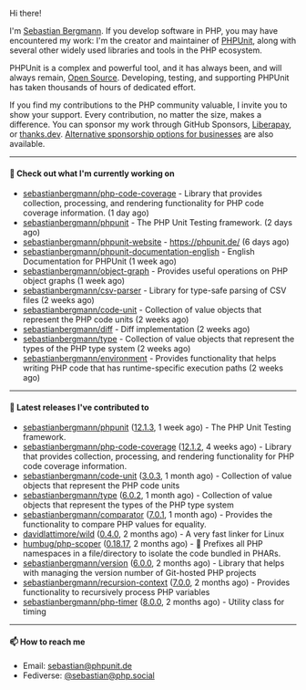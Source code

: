 Hi there!

I'm [Sebastian Bergmann](https://sebastian-bergmann.de/index.html?ref=github). If you develop software in PHP, you may have encountered my work: I'm the creator and maintainer of [PHPUnit](https://phpunit.de/index.html?ref=github), along with several other widely used libraries and tools in the PHP ecosystem.

PHPUnit is a complex and powerful tool, and it has always been, and will always remain, [Open Source](https://sebastian-bergmann.de/open-source.html?ref=github). Developing, testing, and supporting PHPUnit has taken thousands of hours of dedicated effort.

If you find my contributions to the PHP community valuable, I invite you to show your support. Every contribution, no matter the size, makes a difference. You can sponsor my work through GitHub Sponsors, [Liberapay](https://liberapay.com/sebastianbergmann), or [thanks.dev](https://thanks.dev/u/gh/sebastianbergmann). [Alternative sponsorship options for businesses](https://phpunit.de/sponsors.html?ref=github) are also available.

---

#### 👷 Check out what I'm currently working on

- [sebastianbergmann/php-code-coverage](https://github.com/sebastianbergmann/php-code-coverage) - Library that provides collection, processing, and rendering functionality for PHP code coverage information. (1 day ago)
- [sebastianbergmann/phpunit](https://github.com/sebastianbergmann/phpunit) - The PHP Unit Testing framework. (2 days ago)
- [sebastianbergmann/phpunit-website](https://github.com/sebastianbergmann/phpunit-website) - https://phpunit.de/ (6 days ago)
- [sebastianbergmann/phpunit-documentation-english](https://github.com/sebastianbergmann/phpunit-documentation-english) - English Documentation for PHPUnit (1 week ago)
- [sebastianbergmann/object-graph](https://github.com/sebastianbergmann/object-graph) - Provides useful operations on PHP object graphs (1 week ago)
- [sebastianbergmann/csv-parser](https://github.com/sebastianbergmann/csv-parser) - Library for type-safe parsing of CSV files (2 weeks ago)
- [sebastianbergmann/code-unit](https://github.com/sebastianbergmann/code-unit) - Collection of value objects that represent the PHP code units (2 weeks ago)
- [sebastianbergmann/diff](https://github.com/sebastianbergmann/diff) - Diff implementation (2 weeks ago)
- [sebastianbergmann/type](https://github.com/sebastianbergmann/type) - Collection of value objects that represent the types of the PHP type system (2 weeks ago)
- [sebastianbergmann/environment](https://github.com/sebastianbergmann/environment) - Provides functionality that helps writing PHP code that has runtime-specific execution paths (2 weeks ago)

---

#### 🔭 Latest releases I've contributed to

- [sebastianbergmann/phpunit](https://github.com/sebastianbergmann/phpunit) ([12.1.3](https://github.com/sebastianbergmann/phpunit/releases/tag/12.1.3), 1 week ago) - The PHP Unit Testing framework.
- [sebastianbergmann/php-code-coverage](https://github.com/sebastianbergmann/php-code-coverage) ([12.1.2](https://github.com/sebastianbergmann/php-code-coverage/releases/tag/12.1.2), 4 weeks ago) - Library that provides collection, processing, and rendering functionality for PHP code coverage information.
- [sebastianbergmann/code-unit](https://github.com/sebastianbergmann/code-unit) ([3.0.3](https://github.com/sebastianbergmann/code-unit/releases/tag/3.0.3), 1 month ago) - Collection of value objects that represent the PHP code units
- [sebastianbergmann/type](https://github.com/sebastianbergmann/type) ([6.0.2](https://github.com/sebastianbergmann/type/releases/tag/6.0.2), 1 month ago) - Collection of value objects that represent the types of the PHP type system
- [sebastianbergmann/comparator](https://github.com/sebastianbergmann/comparator) ([7.0.1](https://github.com/sebastianbergmann/comparator/releases/tag/7.0.1), 1 month ago) - Provides the functionality to compare PHP values for equality.
- [davidlattimore/wild](https://github.com/davidlattimore/wild) ([0.4.0](https://github.com/davidlattimore/wild/releases/tag/0.4.0), 2 months ago) - A very fast linker for Linux
- [humbug/php-scoper](https://github.com/humbug/php-scoper) ([0.18.17](https://github.com/humbug/php-scoper/releases/tag/0.18.17), 2 months ago) - 🔨 Prefixes all PHP namespaces in a file/directory to isolate the code bundled in PHARs.
- [sebastianbergmann/version](https://github.com/sebastianbergmann/version) ([6.0.0](https://github.com/sebastianbergmann/version/releases/tag/6.0.0), 2 months ago) - Library that helps with managing the version number of Git-hosted PHP projects
- [sebastianbergmann/recursion-context](https://github.com/sebastianbergmann/recursion-context) ([7.0.0](https://github.com/sebastianbergmann/recursion-context/releases/tag/7.0.0), 2 months ago) - Provides functionality to recursively process PHP variables
- [sebastianbergmann/php-timer](https://github.com/sebastianbergmann/php-timer) ([8.0.0](https://github.com/sebastianbergmann/php-timer/releases/tag/8.0.0), 2 months ago) - Utility class for timing

---

#### 📫 How to reach me

- Email: [sebastian@phpunit.de](mailto://sebastian@phpunit.de)
- Fediverse: [@sebastian@php.social](https://phpc.social/@sebastian)
